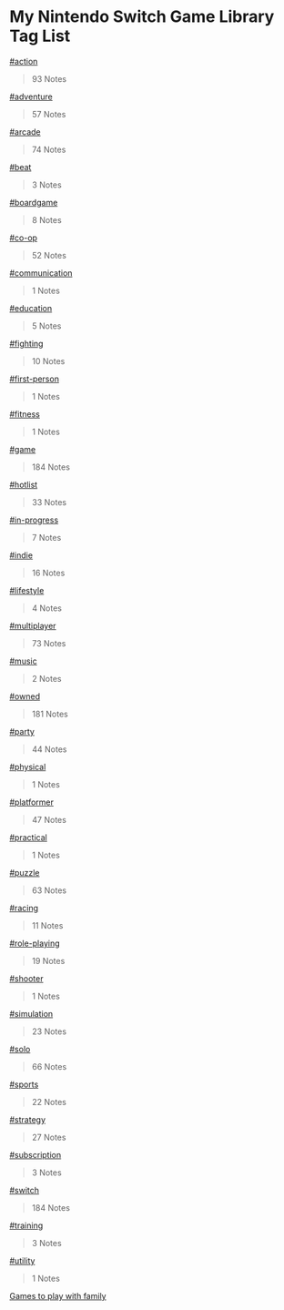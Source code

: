# My Nintendo Switch Game Library Tag List

[#action](./action.html)
> 93 Notes

[#adventure](./adventure.html)
> 57 Notes

[#arcade](./arcade.html)
> 74 Notes

[#beat](./beat.html)
> 3 Notes

[#boardgame](./boardgame.html)
> 8 Notes

[#co-op](./co-op.html)
> 52 Notes

[#communication](./communication.html)
> 1 Notes

[#education](./education.html)
> 5 Notes

[#fighting](./fighting.html)
> 10 Notes

[#first-person](./first-person.html)
> 1 Notes

[#fitness](./fitness.html)
> 1 Notes

[#game](./game.html)
> 184 Notes

[#hotlist](./hotlist.html)
> 33 Notes

[#in-progress](./in-progress.html)
> 7 Notes

[#indie](./indie.html)
> 16 Notes

[#lifestyle](./lifestyle.html)
> 4 Notes

[#multiplayer](./multiplayer.html)
> 73 Notes

[#music](./music.html)
> 2 Notes

[#owned](./owned.html)
> 181 Notes

[#party](./party.html)
> 44 Notes

[#physical](./physical.html)
> 1 Notes

[#platformer](./platformer.html)
> 47 Notes

[#practical](./practical.html)
> 1 Notes

[#puzzle](./puzzle.html)
> 63 Notes

[#racing](./racing.html)
> 11 Notes

[#role-playing](./role-playing.html)
> 19 Notes

[#shooter](./shooter.html)
> 1 Notes

[#simulation](./simulation.html)
> 23 Notes

[#solo](./solo.html)
> 66 Notes

[#sports](./sports.html)
> 22 Notes

[#strategy](./strategy.html)
> 27 Notes

[#subscription](./subscription.html)
> 3 Notes

[#switch](./switch.html)
> 184 Notes

[#training](./training.html)
> 3 Notes

[#utility](./utility.html)
> 1 Notes

[Games to play with family](./Games_to_play_with_family.html)